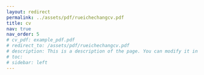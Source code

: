 ```yaml
---
layout: redirect
permalink: ../assets/pdf/rueichechangcv.pdf
title: cv
nav: true
nav_order: 5
# cv_pdf: example_pdf.pdf
# redirect_to: /assets/pdf/rueichechangcv.pdf
# description: This is a description of the page. You can modify it in '_pages/cv.md'. You can also change or remove the top pdf download button.
# toc:
# sidebar: left
---
```

